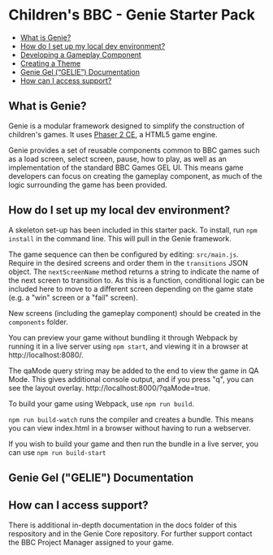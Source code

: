 # Children's BBC - Genie Starter Pack

* [What is Genie?](#what-is-genie)
* [How do I set up my local dev environment?](#how-do-i-set-up-my-local-dev-environment)
* [Developing a Gameplay Component](./docs/gameplay-component.md)
* [Creating a Theme](./docs/theming.md)
* [Genie Gel (“GELIE”) Documentation](#genie-gel-gelie-documentation)
* [How can I access support?](#how-can-i-access-support)

## What is Genie?

Genie is a modular framework designed to simplify the construction of children's games. It uses [Phaser 2 CE](https://phaser.io/), a HTML5 game engine. 

Genie provides a set of reusable components common to BBC games such as a load screen, select screen, pause, how to play, as well as an implementation of the standard BBC Games GEL UI. This means game developers can focus on creating the gameplay component, as much of the logic surrounding the game has been provided.

## How do I set up my local dev environment?

A skeleton set-up has been included in this starter pack. To install, run `npm install` in the command line. This will pull in the Genie framework.

The game sequence can then be configured by editing: `src/main.js`. Require in the desired screens and order them in the `transitions` JSON object. The `nextScreenName` method returns a string to indicate the name of the next screen to transition to. As this is a function, conditional logic can be included here to move to a different screen depending on the game state (e.g. a "win" screen or a "fail" screen).

New screens (including the gameplay component) should be created in the `components` folder.

You can preview your game without bundling it through Webpack by running it in a live server using `npm start`, and viewing it in a browser at http://localhost:8080/.

The qaMode query string may be added to the end to view the game in QA Mode. This gives additional console output, and if you press "q", you can see the layout overlay. http://localhost:8000/?qaMode=true.

To build your game using Webpack, use `npm run build`.

`npm run build-watch` runs the compiler and creates a bundle. This means you can view index.html in a browser without having to run a webserver.

If you wish to build your game and then run the bundle in a live server, you can use `npm run build-start`

## Genie Gel ("GELIE") Documentation


## How can I access support?

There is additional in-depth documentation in the docs folder of this respository and in the Genie Core repository. For further support contact the BBC Project Manager assigned to your game.
